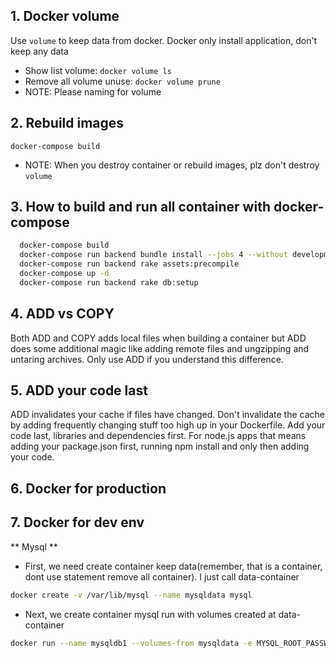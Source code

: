 ## 1. Docker volume 
  Use `volume` to keep data from docker. Docker only install application, don't keep any data
  - Show list volume: `docker volume ls`
  - Remove all volume unuse: `docker volume prune`
  - NOTE: Please naming for volume
## 2. Rebuild images
  `docker-compose build`
  - NOTE: When you destroy container or rebuild images, plz don't destroy `volume`
## 3. How to build and run all container with docker-compose
  ```bash
    docker-compose build
    docker-compose run backend bundle install --jobs 4 --without development test
    docker-compose run backend rake assets:precompile
    docker-compose up -d
    docker-compose run backend rake db:setup
  ```
## 4. ADD vs COPY
  Both ADD and COPY adds local files when building a container but ADD does some additional magic like adding remote files and ungzipping and untaring archives.
  Only use ADD if you understand this difference.
## 5. ADD your code last
  ADD invalidates your cache if files have changed. Don't invalidate the cache by adding frequently changing stuff too high up in your Dockerfile. 
  Add your code last, libraries and dependencies first. For node.js apps that means adding your package.json first, running npm install and only then adding your code.

## 6. Docker for production


## 7. Docker for dev env
** Mysql **
- First, we need create container keep data(remember, that is a container, dont use statement remove all container). I just call data-container
```bash
docker create -v /var/lib/mysql --name mysqldata mysql
```
- Next, we create container mysql run with volumes created at data-container

```bash
docker run --name mysqldb1 --volumes-from mysqldata -e MYSQL_ROOT_PASSWORD=password -p 3307:3306 mysql
```
